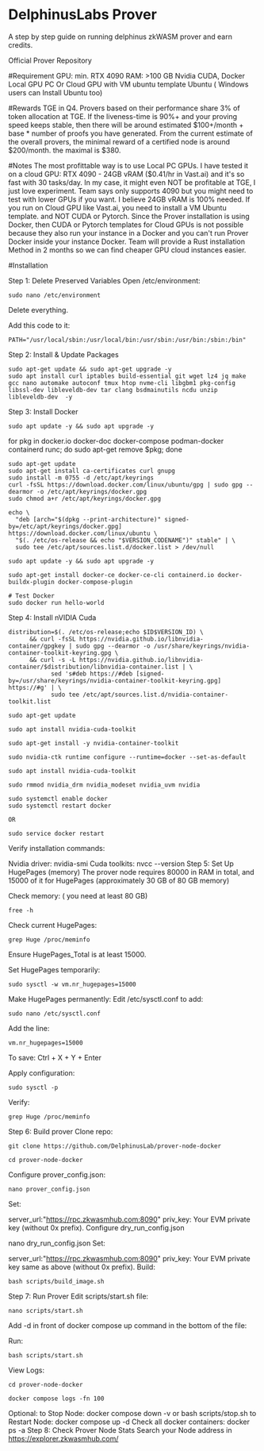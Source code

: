 # DelphinusLabs Prover
A step by step guide on running delphinus zkWASM prover and earn credits.

Official Prover Repository

#Requirement
GPU: min. RTX 4090
RAM: >100 GB
Nvidia CUDA, Docker
Local GPU PC Or Cloud GPU with VM ubuntu template
Ubuntu ( Windows users can Install Ubuntu too)

#Rewards
TGE in Q4. Provers based on their performance share 3% of token allocation at TGE.
If the liveness-time is 90%+ and your proving speed keeps stable, then there will be around estimated $100+/month + base * number of proofs you have generated.
From the current estimate of the overall provers, the minimal reward of a certified node is around $200/month. the maximal is $380.


#Notes
The most profittable way is to use Local PC GPUs.
I have tested it on a cloud GPU: RTX 4090 - 24GB vRAM ($0.41/hr in Vast.ai) and it's so fast with 30 tasks/day.
In my case, it might even NOT be profitable at TGE, I just love experiment.
Team says only supports 4090 but you might need to test with lower GPUs if you want. I believe 24GB vRAM is 100% needed.
If you run on Cloud GPU  like Vast.ai, you need to install a VM Ubuntu template. and NOT CUDA or Pytorch.
Since the Prover installation is using Docker, then CUDA or Pytorch templates for Cloud GPUs is not possible because they also run your instance in a Docker and you can't run Prover Docker inside your instance Docker.
Team will provide a Rust installation Method in 2 months so we can find cheaper GPU cloud instances easier.

#Installation

Step 1: Delete Preserved Variables
Open /etc/environment:
```
sudo nano /etc/environment
```
Delete everything.

Add this code to it:
```
PATH="/usr/local/sbin:/usr/local/bin:/usr/sbin:/usr/bin:/sbin:/bin"
```
Step 2: Install & Update Packages
```
sudo apt-get update && sudo apt-get upgrade -y
sudo apt install curl iptables build-essential git wget lz4 jq make gcc nano automake autoconf tmux htop nvme-cli libgbm1 pkg-config libssl-dev libleveldb-dev tar clang bsdmainutils ncdu unzip libleveldb-dev  -y
```
Step 3: Install Docker
```
sudo apt update -y && sudo apt upgrade -y
```
for pkg in docker.io docker-doc docker-compose podman-docker containerd runc; do sudo apt-get remove $pkg; done
```
sudo apt-get update
sudo apt-get install ca-certificates curl gnupg
sudo install -m 0755 -d /etc/apt/keyrings
curl -fsSL https://download.docker.com/linux/ubuntu/gpg | sudo gpg --dearmor -o /etc/apt/keyrings/docker.gpg
sudo chmod a+r /etc/apt/keyrings/docker.gpg

echo \
  "deb [arch="$(dpkg --print-architecture)" signed-by=/etc/apt/keyrings/docker.gpg] https://download.docker.com/linux/ubuntu \
  "$(. /etc/os-release && echo "$VERSION_CODENAME")" stable" | \
  sudo tee /etc/apt/sources.list.d/docker.list > /dev/null

sudo apt update -y && sudo apt upgrade -y

sudo apt-get install docker-ce docker-ce-cli containerd.io docker-buildx-plugin docker-compose-plugin

# Test Docker
sudo docker run hello-world
```
Step 4: Install nVIDIA Cuda
```
distribution=$(. /etc/os-release;echo $ID$VERSION_ID) \
      && curl -fsSL https://nvidia.github.io/libnvidia-container/gpgkey | sudo gpg --dearmor -o /usr/share/keyrings/nvidia-container-toolkit-keyring.gpg \
      && curl -s -L https://nvidia.github.io/libnvidia-container/$distribution/libnvidia-container.list | \
            sed 's#deb https://#deb [signed-by=/usr/share/keyrings/nvidia-container-toolkit-keyring.gpg] https://#g' | \
            sudo tee /etc/apt/sources.list.d/nvidia-container-toolkit.list
```
```
sudo apt-get update
```
```
sudo apt install nvidia-cuda-toolkit
```
```
sudo apt-get install -y nvidia-container-toolkit
```
```
sudo nvidia-ctk runtime configure --runtime=docker --set-as-default
```
```
sudo apt install nvidia-cuda-toolkit
```
```
sudo rmmod nvidia_drm nvidia_modeset nvidia_uvm nvidia
```
```
sudo systemctl enable docker
sudo systemctl restart docker

OR

sudo service docker restart

```
Verify installation commands:

Nvidia driver: nvidia-smi
Cuda toolkits: nvcc --version
Step 5: Set Up HugePages (memory)
The prover node requires 80000 in RAM in total, and 15000 of it for HugePages (approximately 30 GB of 80 GB memory)

Check memory: ( you need at least 80 GB)
```
free -h
```
Check current HugePages:
```
grep Huge /proc/meminfo
```
Ensure HugePages_Total is at least 15000.

Set HugePages temporarily:
```
sudo sysctl -w vm.nr_hugepages=15000
```
Make HugePages permanently:
Edit /etc/sysctl.conf to add:
```
sudo nano /etc/sysctl.conf
```
Add the line:
```
vm.nr_hugepages=15000
```
To save: Ctrl + X + Y + Enter

Apply configuration:
```
sudo sysctl -p
```
Verify:
```
grep Huge /proc/meminfo
```
Step 6: Build prover
Clone repo:
```
git clone https://github.com/DelphinusLab/prover-node-docker
```
```
cd prover-node-docker
```
Configure prover_config.json:
```
nano prover_config.json
```
Set:

server_url:"https://rpc.zkwasmhub.com:8090"
priv_key: Your EVM private key (without 0x prefix).
Configure dry_run_config.json

nano dry_run_config.json
Set:

server_url:"https://rpc.zkwasmhub.com:8090"
priv_key: Your EVM private key same as above (without 0x prefix).
Build:
```
bash scripts/build_image.sh
```
Step 7: Run Prover
Edit scripts/start.sh file:
```
nano scripts/start.sh
```
Add -d in front of docker compose up command in the bottom of the file:

Run:
```
bash scripts/start.sh
```
View Logs:
```
cd prover-node-docker

docker compose logs -fn 100
```
Optional:
to Stop Node: docker compose down -v or bash scripts/stop.sh
to Restart Node: docker compose up -d
Check all docker containers: docker ps -a
Step 8: Check Prover Node Stats
Search your Node address in https://explorer.zkwasmhub.com/
